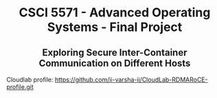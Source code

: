 <h1 align=center> CSCI 5571 - Advanced Operating Systems -  Final Project</h1>   
<h2 align=center> Exploring Secure Inter-Container Communication on Different Hosts </h2>

Cloudlab profile: https://github.com/ii-varsha-ii/CloudLab-RDMARoCE-profile.git

